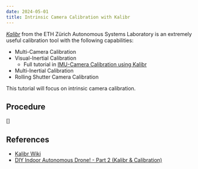```yaml
---
date: 2024-05-01
title: Intrinsic Camera Calibration with Kalibr
---
```


*[Kalibr](https://github.com/ethz-asl/kalibr/wiki)* from the ETH Zürich Autonomous Systems Laboratory is an extremely useful calibration tool with the following capabilities:
- Multi-Camera Calibration
- Visual-Inertial Calibration
    - Full tutorial in [IMU-Camera Calibration using Kalibr](/wiki/sensing/camera-imu-calibration.md)
- Multi-Inertial Calibration
- Rolling Shutter Camera Calibration

This tutorial will focus on intrinsic camera calibration.

## Procedure

[]

## References
- [Kalibr Wiki](https://github.com/ethz-asl/kalibr/wiki)
- [DIY Indoor Autonomous Drone! - Part 2 (Kalibr & Calibration)](https://www.youtube.com/watch?app=desktop&v=puNXsnrYWTY)